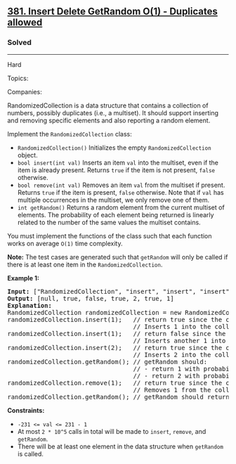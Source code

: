<h2><a href="https://leetcode.com/problems/insert-delete-getrandom-o1-duplicates-allowed">381. Insert Delete GetRandom O(1) - Duplicates allowed</a></h2>
<h3>Solved</h3>
<hr>
<p>Hard</p>
<p>Topics: </p>
<p>Companies: </p>
<p>RandomizedCollection is a data structure that contains a collection of numbers, possibly duplicates (i.e., a multiset). It should support inserting and removing specific elements and also reporting a random element.</p>

<p>Implement the <code>RandomizedCollection</code> class:</p>
<ul>
  <li><code>RandomizedCollection()</code> Initializes the empty <code>RandomizedCollection</code> object.</li>
  <li><code>bool insert(int val)</code> Inserts an item <code>val</code> into the multiset, even if the item is already present. Returns <code>true</code> if the item is not present, <code>false</code> otherwise.</li>
  <li><code>bool remove(int val)</code> Removes an item <code>val</code> from the multiset if present. Returns <code>true</code> if the item is present, <code>false</code> otherwise. Note that if <code>val</code> has multiple occurrences in the multiset, we only remove one of them.</li>
  <li><code>int getRandom()</code> Returns a random element from the current multiset of elements. The probability of each element being returned is linearly related to the number of the same values the multiset contains.</li>
</ul>
<p>You must implement the functions of the class such that each function works on average <code>O(1)</code> time complexity.</p>

<p><strong>Note:</strong> The test cases are generated such that <code>getRandom</code> will only be called if there is at least one item in the <code>RandomizedCollection</code>.</p>

<p><strong>Example 1:</strong></p>
<pre>
<strong>Input:</strong> ["RandomizedCollection", "insert", "insert", "insert", "getRandom", "remove", "getRandom"]
<strong>Output:</strong> [null, true, false, true, 2, true, 1]
<strong>Explanation:</strong>
RandomizedCollection randomizedCollection = new RandomizedCollection();
randomizedCollection.insert(1);   // return true since the collection does not contain 1.
                                  // Inserts 1 into the collection.
randomizedCollection.insert(1);   // return false since the collection contains 1.
                                  // Inserts another 1 into the collection. Collection now contains [1,1].
randomizedCollection.insert(2);   // return true since the collection does not contain 2.
                                  // Inserts 2 into the collection. Collection now contains [1,1,2].
randomizedCollection.getRandom(); // getRandom should:
                                  // - return 1 with probability 2/3, or
                                  // - return 2 with probability 1/3.
randomizedCollection.remove(1);   // return true since the collection contains 1.
                                  // Removes 1 from the collection. Collection now contains [1,2].
randomizedCollection.getRandom(); // getRandom should return 1 or 2, both equally likely.
</pre>

<p><strong>Constraints:</strong></p>
<ul>
  <li><code>-231 <= val <= 231 - 1</code></li>
  <li>At most <code>2 * 10^5</code> calls in total will be made to <code>insert</code>, <code>remove</code>, and <code>getRandom</code>.</li>
  <li>There will be at least one element in the data structure when <code>getRandom</code> is called.</li>
</ul>
